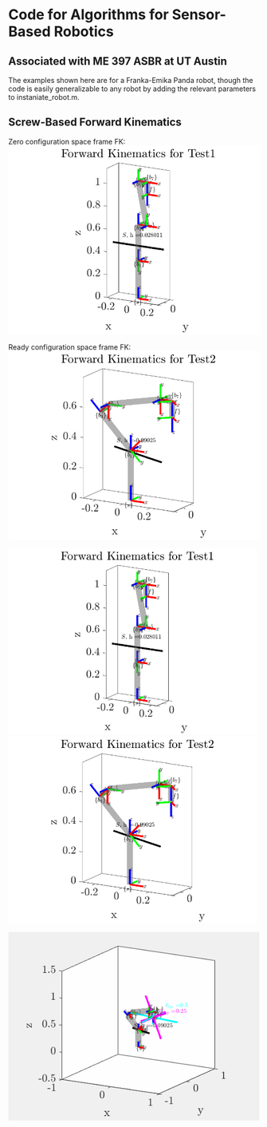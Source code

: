 # Code for Algorithms for Sensor-Based Robotics
Associated with ME 397 ASBR at UT Austin
---

The examples shown here are for a Franka-Emika Panda robot, though the code is easily generalizable to any robot by adding the relevant parameters to instaniate_robot.m.

## Screw-Based Forward Kinematics
Zero configuration space frame FK:
![](https://github.com/steven-swanbeck/AlgorithmsforSensorBasedRobotics/blob/main/figures/fk_space_Test1.png)

Ready configuration space frame FK:
![](https://github.com/steven-swanbeck/AlgorithmsforSensorBasedRobotics/blob/main/figures/fk_space_Test2.png)

<p float="middle">
  <img src="/figures/fk_space_Test1.png" width="500" />
  <img src="/figures/fk_space_Test2.png" width="500" /> 
</p>


![](https://github.com/steven-swanbeck/AlgorithmsforSensorBasedRobotics/blob/main/gifs/animation2.gif)
